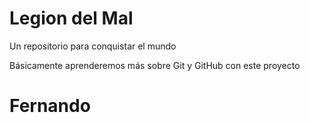# Legion del Mal
Un repositorio para conquistar el mundo

Básicamente aprenderemos más sobre Git y GitHub con este proyecto




# Fernando
